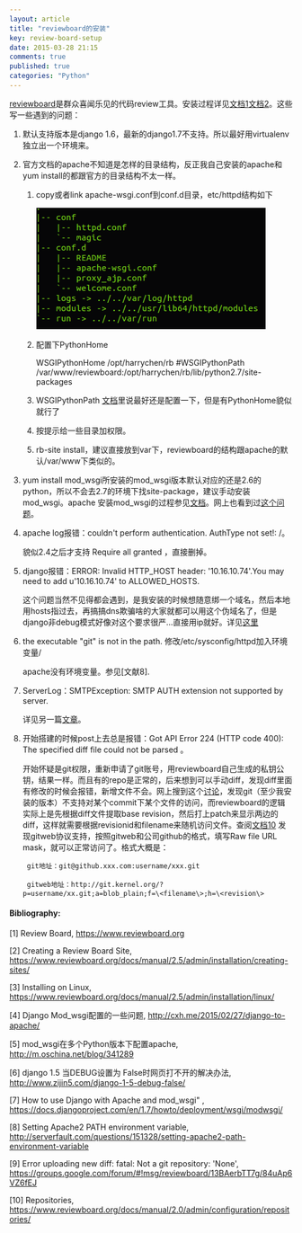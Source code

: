 ```yaml
---
layout: article
title: "reviewboard的安装"
key: review-board-setup
date: 2015-03-28 21:15
comments: true
published: true
categories: "Python"
---
```


  [reviewboard][1]是群众喜闻乐见的代码review工具。安装过程详见[文档1][2][文档2][3]。这些写一些遇到的问题：

1. 默认支持版本是django 1.6，最新的django1.7不支持。所以最好用virtualenv独立出一个环境来。

2. 官方文档的apache不知道是怎样的目录结构，反正我自己安装的apache和yum install的都跟官方的目录结构不太一样。

	1. copy或者link apache-wsgi.conf到conf.d目录，etc/httpd结构如下

		![](/assets/images/2015/etc_httpd.png)

	2. 配置下PythonHome

		WSGIPythonHome /opt/harrychen/rb
		#WSGIPythonPath /var/www/reviewboard:/opt/harrychen/rb/lib/python2.7/site-packages

	3. WSGIPythonPath [文档][7]里说最好还是配置一下，但是有PythonHome貌似就行了

	4. 按提示给一些目录加权限。

	5. rb-site install，建议直接放到var下，reviewboard的结构跟apache的默认/var/www下类似的。

<!--more-->

3. yum install mod_wsgi所安装的mod_wsgi版本默认对应的还是2.6的python，所以不会去2.7的环境下找site-package，建议手动安装mod_wsgi。apache 安装mod_wsgi的过程参见[文档][4]。网上也看到过[这个问题][5]。

4. apache log报错：couldn't perform authentication. AuthType not set!: /。

	貌似2.4之后才支持 Require all granted ，直接删掉。

5. django报错：ERROR: Invalid HTTP_HOST header: '10.16.10.74'.You may need to add u'10.16.10.74' to ALLOWED_HOSTS.

 	这个问题当然不见得都会遇到，是我安装的时候想随意绑一个域名，然后本地用hosts指过去，再搞搞dns欺骗啥的大家就都可以用这个伪域名了，但是django非debug模式好像对这个要求很严...直接用ip就好。详见[这里][6]

6. the executable "git" is not in the path. 修改/etc/sysconfig/httpd加入环境变量/

	apache没有环境变量。参见[文献8].

7. ServerLog：SMTPException: SMTP AUTH extension not supported by server.

	详见另一篇[文章][9]。

8. 开始搭建的时候post上去总是报错：Got API Error 224 (HTTP code 400): The specified diff file could not be parsed 。

	开始怀疑是git权限，重新申请了git账号，用reviewboard自己生成的私钥公钥，结果一样。而且有的repo是正常的，后来想到可以手动diff，发现diff里面有修改的时候会报错，新增文件不会。网上搜到这个[讨论][9]，发现git（至少我安装的版本）不支持对某个commit下某个文件的访问，而reviewboard的逻辑实际上是先根据diff文件提取base revision，然后打上patch来显示两边的diff，这样就需要根据revisionid和filename来随机访问文件。查阅[文档10][10] 发现gitweb协议支持，按照gitweb和公司github的格式，填写Raw file URL mask，就可以正常访问了。格式大概是：

		git地址：git@github.xxx.com:username/xxx.git

		gitweb地址：http://git.kernel.org/?p=username/xx.git;a=blob_plain;f=\<filename\>;h=\<revision\>




[1]: https://www.reviewboard.org   "Review Board"
[2]: https://www.reviewboard.org/docs/manual/2.5/admin/installation/creating-sites/ "Creating a Review Board Site"
[3]: https://www.reviewboard.org/docs/manual/2.5/admin/installation/linux/ "Installing on Linux"
[4]: http://cxh.me/2015/02/27/django-to-apache/ "Django Mod_wsgi配置的一些问题"
[5]: http://m.oschina.net/blog/341289 "mod_wsgi在多个Python版本下配置apache"
[6]: http://www.zijin5.com/django-1-5-debug-false/ "django 1.5 当DEBUG设置为 False时网页打不开的解决办法"
[7]: https://docs.djangoproject.com/en/1.7/howto/deployment/wsgi/modwsgi/ "How to use Django with Apache and mod_wsgi"
[8]: http://serverfault.com/questions/151328/setting-apache2-path-environment-variable "Setting Apache2 PATH environment variable"
[9]: https://groups.google.com/forum/#!msg/reviewboard/13BAerbTT7g/84uAp6VZ6fEJ "Error uploading new diff: fatal: Not a git repository: 'None'"
[10]: https://www.reviewboard.org/docs/manual/2.0/admin/configuration/repositories/ "Repositories"

#### Bibliography:

  \[1] Review Board, <https://www.reviewboard.org>

  \[2] Creating a Review Board Site, <https://www.reviewboard.org/docs/manual/2.5/admin/installation/creating-sites/>

  \[3] Installing on Linux, <https://www.reviewboard.org/docs/manual/2.5/admin/installation/linux/>

  \[4] Django Mod_wsgi配置的一些问题, <http://cxh.me/2015/02/27/django-to-apache/>

  \[5] mod_wsgi在多个Python版本下配置apache, <http://m.oschina.net/blog/341289>

  \[6] django 1.5 当DEBUG设置为 False时网页打不开的解决办法, <http://www.zijin5.com/django-1-5-debug-false/>

  \[7] How to use Django with Apache and mod_wsgi" , <https://docs.djangoproject.com/en/1.7/howto/deployment/wsgi/modwsgi/>

  \[8] Setting Apache2 PATH environment variable, <http://serverfault.com/questions/151328/setting-apache2-path-environment-variable>

  \[9] Error uploading new diff: fatal: Not a git repository: 'None', <https://groups.google.com/forum/#!msg/reviewboard/13BAerbTT7g/84uAp6VZ6fEJ>

  \[10] Repositories, <https://www.reviewboard.org/docs/manual/2.0/admin/configuration/repositories/>
